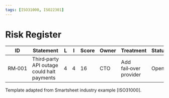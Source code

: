 ```yaml
---
tags: [ISO31000, ISO22301]
---
```


# Risk Register

| ID | Statement | L | I | Score | Owner | Treatment | Status |
|----|-----------|---|---|-------|-------|-----------|--------|
| RM‑001 | Third‑party API outage could halt payments | 4 | 4 | 16 | CTO | Add fail‑over provider | Open |

Template adapted from Smartsheet industry example [ISO31000].
